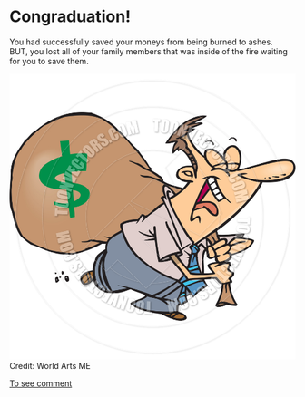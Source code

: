 # Congraduation! 
You had successfully saved your moneys from being burned to ashes.  
BUT, you lost all of your family members that was inside of the fire waiting for you to save them.

![greedy](../images/greedy.jpg)  
Credit: World Arts ME

[To see comment](mc.md)
